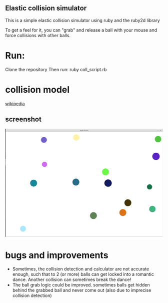 ## Elastic collision simulator
This is a simple elastic collision simulator using ruby and the ruby2d library

To get a feel for it, you can "grab" and release a ball with your mouse and force collisions with other balls.

# Run:
Clone the repository
Then run: ruby coll_script.rb

# collision model
[wikipedia](https://en.wikipedia.org/wiki/Elastic_collision)

## screenshot
![screenshot](/screenshot.png?raw=true "screenshot")

# bugs and improvements
+ Sometimes, the collision detection and calculator are not accurate enough, such that to 2 (or more) balls can get locked into a romantic dance. Another collision can sometimes break the dance!
+ The ball grab logic could be improved. sometimes balls get hidden behind the grabbed ball and never come out (also due to imprecise collision detection)
